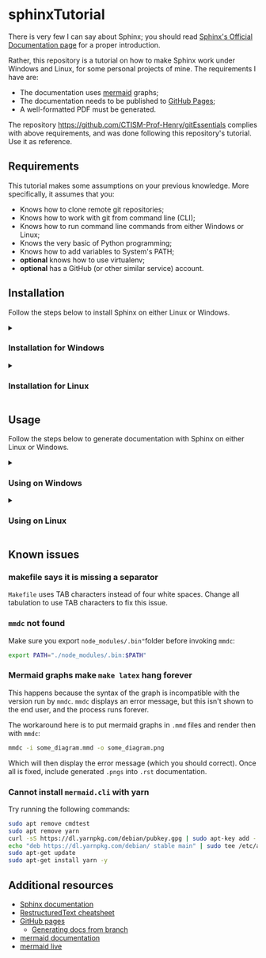 # sphinxTutorial

There is very few I can say about Sphinx; you should read 
[Sphinx's Official Documentation page](https://www.sphinx-doc.org/en/master) for a proper introduction.

Rather, this repository is a tutorial on how to make Sphinx work under Windows and Linux, for some personal projects of 
mine. The requirements I have are:

* The documentation uses [mermaid](https://mermaid-js.github.io/mermaid/#/) graphs;
* The documentation needs to be published to [GitHub Pages](https://pages.github.com/);
* A well-formatted PDF must be generated.

The repository https://github.com/CTISM-Prof-Henry/gitEssentials complies with above requirements, and was done following
this repository's tutorial. Use it as reference.

## Requirements

This tutorial makes some assumptions on your previous knowledge. More specifically, it assumes that you:

* Knows how to clone remote git repositories;
* Knows how to work with git from command line (CLI);
* Knows how to run command line commands from either Windows or Linux;
* Knows the very basic of Python programming;
* Knows how to add variables to System's PATH;
* **optional** knows how to use virtualenv;
* **optional** has a GitHub (or other similar service) account.

## Installation

Follow the steps below to install Sphinx on either Linux or Windows.

<details>
    <summary><h3>Installation for Windows</h3></summary>

1. **(optional - only for this tutorial)** Fork this repository on GitHub, and then clone it to your machine 
2. **(optional - only for this tutorial)** On `.gitignore`, at the bottom of the document, change these lines

   ```.gitignore
   # SPHINX TUTORIAL: comment lines below
   docs/
   docsource/
   source/
   make.bat
   Makefile
   generate_all.bat
   generate_all.sh
   # SPHINX TUTORIAL: comment lines above
   ```
   
   to these lines

   ```.gitignore
   # SPHINX TUTORIAL: comment lines below
   docs/
   docsource/
   source/
   make.bat
   Makefile
   generate_all.bat
   generate_all.sh
   # SPHINX TUTORIAL: comment lines above
   ```

3. Download and install Python Anaconda: https://www.anaconda.com/products/distribution
4. [Add conda to PATH](https://www.mathworks.com/matlabcentral/answers/94933-how-do-i-edit-my-system-path-in-windows)
   * This can be done either through the Installation Wizard, or after installation (though it's easier using the Wizard)
   * Add the path where conda was installed to User's PATH variable
5. Open a command line window (`Windows + R` keys, type `cmd`, hit `Enter`)
6. Navigate to this repository's folder with `cd` (e.g. `cd C:\Users\username\sphinxTutorial`)
7. Create a new conda environment: 

   ```bash
   conda create --name sphinx pip --yes
   ```

8. Activate it:

   ```bash
   conda activate sphinx
   ```
   
9. Install libraries:

   ```bash
   pip install --requirement requirements.txt
   ```

10. Run sphinx-quickstart:

    ```bash
    sphinx-quickstart
    ```
   
    You'll be prompted to answer some questions:

    * For this tutorial, I personally prefer to separate build and docs folders, so I would choose `y` in the 
      *Separate source and build directories (y/n):* question. But you can do otherwise in future projects.
    * Insert a project name. For this tutorial, we will use **sphinxTutorial**
    * Insert your (full) name
    * Insert a project release number (e.g. `0.1`, `0.2`, `1.0`, etc)
    * Insert project's language. For brazilian Portuguese, use `pt_BR` 

11. Follow now the [Sphinx Documentation](https://www.sphinx-doc.org/en/master/usage/quickstart.html) on how to prepare
    `.rst` files. This tutorial will not teach you how to create RestructuredText files, but you can find a cheatsheet 
    [here](https://github.com/ralsina/rst-cheatsheet/blob/master/rst-cheatsheet.rst). This tutorial will also
    proceed with the files as they were created by `sphinx-quickstart`.

12. We need to modify `make.bat` to add two new `make` commands:
    * `make github`: generates html files and moves them to `docs` folder;
    * `remove_latex_files`: removes previous LaTeX files from `build/latex` folder (LaTeX can render wrong pdfs if old
      files are not removed)

    Also, you should make sure that `SOURCEDIR` and `BUILDDIR` are set to the right folders:
   
    ```shell
    set SOURCEDIR=source
    set BUILDDIR=build
    ```

    Your `make.bat` should look like this:

    ```shell
    @ECHO OFF
   
    pushd %~dp0
   
    REM Command file for Sphinx documentation
   
    if "%SPHINXBUILD%" == "" (
        set SPHINXBUILD=sphinx-build
    )
    set SOURCEDIR=source
    set BUILDDIR=build
    set DOCSDIR=docs
   
    %SPHINXBUILD% >NUL 2>NUL
    if errorlevel 9009 (
        echo.
        echo.The 'sphinx-build' command was not found. Make sure you have Sphinx
        echo.installed, then set the SPHINXBUILD environment variable to point
        echo.to the full path of the 'sphinx-build' executable. Alternatively you
        echo.may add the Sphinx directory to PATH.
        echo.
        echo.If you don't have Sphinx installed, grab it from
        echo.https://www.sphinx-doc.org/
        exit /b 1
    )
   
    if "%1" == "" goto help
   
    if "%1" == "github" goto github
   
    if "%1" == "remove_latex_files" goto remove_latex_files
   
    %SPHINXBUILD% -M %1 %SOURCEDIR% %BUILDDIR% %SPHINXOPTS% %O%
    goto end
   
    :help
    %SPHINXBUILD% -M help %SOURCEDIR% %BUILDDIR% %SPHINXOPTS% %O%
    goto end
   
    :github
    %SPHINXBUILD% -M html %SOURCEDIR% %BUILDDIR% %SPHINXOPTS% %O%
    @robocopy %BUILDDIR%\html %DOCSDIR% * /E
    goto end
   
    :remove_latex_files
    @del /S /Q %BUILDDIR%\latex\*
    goto end
   
    :end
    popd
    ```

13. To properly deploy html files to GitHub pages, create a `docs` folder, and add a `.nojekyll` file inside it
    * Check the spelling! The name of the file must be exactly `.nojekyll` (no blank spaces)
14. Enable GitHub pages for your repository. See **Publishing from a branch** on 
    [this tutorial](https://docs.github.com/en/pages/getting-started-with-github-pages/configuring-a-publishing-source-for-your-github-pages-site)
    for a step-by-step tutorial. Make sure that you use the folder `docs` for the documentation!
15. Run `make github` from the command line, and then commit/push changes to remote to verify if all is working properly.
16. To generate pdfs with LaTeX, install [MiKTex](https://miktex.org/) or other LaTeX tool. It should add `pdflatex` 
    automatically to your System's PATH variable.
17. Create a new file, `generate_all.bat`, and add these lines:

   ```bash
   @REM activate sphinx environment before running this file!
   @REM conda activate sphinx
   @echo 'Generating HTML files and moving to docs...'
   @call make.bat github
   @echo 'Removing old LaTeX files...'
   @call make.bat remove_latex_files
   @echo 'Generating new LaTeX files...'
   @call make.bat latex
   @echo 'Building PDF...'
   @cd build\latex
   @pdflatex main.tex
   @pdflatex main.tex
   @cd ..\..
   @echo 'Success!'
   ```

18. Add or append some configurations to `source/conf.py`:

    * Project information section:
      * `master_doc = 'index'`
    * General configuration section:
      * `extensions = ['sphinxcontrib.mermaid']`
    * LaTeX configuration section (create one section with comment characters if not present):
      * `latex_engine = 'pdflatex'`
      * If using Brazilian portuguese, add 
        ```python
        latex_elements = {
             'babel': r'\usepackage[brazil]{babel}'
        }
        ```
      * ```python
        latex_documents = [
            (master_doc, 'main.tex', 'sphinxTutorial', 'henryzord', 'manual'),
        ]
        ```
        
    Your `conf.py` should look like more or less like this:

    ```python
    # Configuration file for the Sphinx documentation builder.
    #
    # For the full list of built-in configuration values, see the documentation:
    # https://www.sphinx-doc.org/en/master/usage/configuration.html
    
    # -- Project information -----------------------------------------------------
    # https://www.sphinx-doc.org/en/master/usage/configuration.html#project-information
    
    project = 'sphinxTutorial'
    copyright = '2022, henryzord'
    author = 'henryzord'
    release = '1.0'
    
    master_doc = 'index'
    
    # -- General configuration ---------------------------------------------------
    # https://www.sphinx-doc.org/en/master/usage/configuration.html#general-configuration
    
    extensions = ['sphinxcontrib.mermaid']
    
    templates_path = ['_templates']
    exclude_patterns = []
    
    language = 'pt_BR'
    
    # -- Options for Latex output ---------------------------------------------------
    # https://www.sphinx-doc.org/en/master/latex.html
    
    latex_engine = 'pdflatex'
    
    latex_elements = {
         'babel': r'\usepackage[brazil]{babel}'
    }
    
    latex_documents = [
        (master_doc, 'main.tex', 'sphinxTutorial', 'henryzord', 'manual'),
    ]
    
    
    # -- Options for HTML output -------------------------------------------------
    # https://www.sphinx-doc.org/en/master/usage/configuration.html#options-for-html-output
    
    html_theme = 'alabaster'
    html_static_path = ['_static']
    ```

19. Make LaTeX files, and then compile with pdflatex:

    ```bash
    make latex
    cd build/latex
    pdflatex main.tex
    ```
    
    A `main.pdf` file should now be present in `build/latex`.

</details>

<details>
    <summary><h3>Installation for Linux</h3></summary>

1. **(optional - only for this tutorial)** Fork this repository on GitHub, and then clone it to your machine 
2. **(optional - only for this tutorial)** On `.gitignore`, at the bottom of the document, change these lines

   ```.gitignore
   # SPHINX TUTORIAL: comment lines below
   docs/
   docsource/
   source/
   make.bat
   Makefile
   generate_all.bat
   generate_all.sh
   # SPHINX TUTORIAL: comment lines above
   ```
   
   to these lines

   ```.gitignore
   # SPHINX TUTORIAL: comment lines below
   docs/
   docsource/
   source/
   make.bat
   Makefile
   generate_all.bat
   generate_all.sh
   # SPHINX TUTORIAL: comment lines above
   ```

3. Download and install Python Anaconda: https://www.anaconda.com/products/distribution
   * Make sure to select option to run `conda init` in the process! Otherwise you'll have to install it again
4. Open a command line window 
5. Navigate to this repository's folder with `cd` (e.g. `cd /home/henry/sphinxTutorial`)
6. Create a new conda environment: 

   ```bash
   conda create --name sphinx pip --yes
   ```

7. Activate it:

   ```bash
   conda activate sphinx
   ```
   
8. Install libraries:

   ```bash
   pip install --requirement requirements.txt
   ```

9. Run sphinx-quickstart:

   ```bash
   sphinx-quickstart
   ```
   
   You'll be prompted to answer some questions:

   * For this tutorial, I personally prefer to separate build and docs folders, so I would choose `y` in the 
     *Separate source and build directories (y/n):* question. But you can do otherwise in future projects.
   * Insert a project name. For this tutorial, we will use **sphinxTutorial**
   * Insert your (full) name
   * Insert a project release number (e.g. `0.1`, `0.2`, `1.0`, etc)
   * Insert project's language. For brazilian Portuguese, use `pt_BR` 

10. Follow now the [Sphinx Documentation](https://www.sphinx-doc.org/en/master/usage/quickstart.html) on how to prepare
    `.rst` files. This tutorial will not teach you how to create RestructuredText files, but you can find a cheatsheet 
    [here](https://github.com/ralsina/rst-cheatsheet/blob/master/rst-cheatsheet.rst). This tutorial will also
    proceed with the files as they were created by `sphinx-quickstart`.

11. We need to modify `Makefile` to add two new `make` commands:
    * `make github`: generates html files and moves them to `docs` folder;
    * `remove_latex_files`: removes previous LaTeX files from `build/latex` folder (LaTeX can render wrong pdfs if old
      files are not removed)

    Also, you should make sure that `SOURCEDIR` and `BUILDDIR` are set to the right folders:
   
    ```bash
    SOURCEDIR     = source
    BUILDDIR      = build
    ```

    Your `Makefile` should look like this:

    ```bash
    # Minimal makefile for Sphinx documentation
    #
    
    # You can set these variables from the command line, and also
    # from the environment for the first two.
    SPHINXOPTS    ?=
    SPHINXBUILD   ?= sphinx-build
    SOURCEDIR     = source
    BUILDDIR      = build
    
    # Put it first so that "make" without argument is like "make help".
    help:
        @$(SPHINXBUILD) -M help "$(SOURCEDIR)" "$(BUILDDIR)" $(SPHINXOPTS) $(O)
    
    .PHONY: help Makefile
    
    
    github:
        @make html
        @cp -a build/html/. ./docs
    
    
    remove_latex_files:
        rm -f -r build/latex/*
    
    
    # Catch-all target: route all unknown targets to Sphinx using the new
    # "make mode" option.  $(O) is meant as a shortcut for $(SPHINXOPTS).
    %: Makefile
        @$(SPHINXBUILD) -M $@ "$(SOURCEDIR)" "$(BUILDDIR)" $(SPHINXOPTS) $(O)

    ```
    
    **VERY IMPORTANT:** make sure to use TAB characters instead of four spaces! Otherwise `make` will display
    an error like the one below:
    
    ```bash
    makefile:4: *** missing separator. Stop
    ```

12. To properly deploy html files to GitHub pages, create a `docs` folder, and add a `.nojekyll` file inside it
    * Check the spelling! The name of the file must be exactly `.nojekyll` (no blank spaces)
13. Enable GitHub pages for your repository. See **Publishing from a branch** on 
    [this tutorial](https://docs.github.com/en/pages/getting-started-with-github-pages/configuring-a-publishing-source-for-your-github-pages-site)
    for a step-by-step tutorial. Make sure that you use the folder `docs` for the documentation!
14. Run `make github` from the command line, and then commit/push changes to remote to verify if all is working properly.
15. To generate mermaid graphs, you need to install [mermaid.cli](https://github.com/mermaid-js/mermaid-cli) locally in 
    your machine, using [yarn](https://classic.yarnpkg.com/lang/en/docs/install/)
    
    ```bash
    sudo apt-get install yarn
    yarn add mermaid.cli
    ```

16. Add `mmdc` to PATH. Run the following command in the terminal (you'll need to repeat it every time you want to 
    re-generate mermaid graphs):

    ```bash
    export PATH="./node_modules/.bin:$PATH" 
    ```

17. Create a `graph.mmd` file under `source/_figures` folder (create folder if not exists), and add the following code
    (adapted from [mermaid.live](https://mermaid.live):

    ```
    graph TD
    A[Christmas] -->|Get money| B(Go shopping)
    B --> C{Let me think}
    C -->|One| D[Laptop]
    C -->|Two| E[iPhone]
    C -->|Three| F[fa:fa-car Car]
    ```

18. Test if `mmdc` works. Generate a png file with the following command:
    
    ```bash
    mmdc -i source/_figures/graph.mmd -o source/_figures/graph.png
    ```
    
    If the command does not work, see [Known issues](#known-issues) for troubleshooting.

19. To generate pdfs with LaTeX, install [pdflatex](https://www.math.rug.nl/~trentelman/jacob/pdflatex/pdflatex.html) 
    and other tools:

    ```bash
    sudo apt-get install texlive-full
    sudo apt-get install latexmk
    sudo apt-get install pdflatex
    ```

20. Create a new file, `generate_all.sh`, and add these lines:

   ```bash
   # activate sphinx environment before running this file!
   # conda activate sphinx
   export PATH=$PATH:node_modules/.bin
   # add instructions to generate mermaid graphs from files here:
   mmdc -i source/_figures/graph.mmd -o source/_figures/graph.png
   make remove_latex_files
   make github
   make latex
   (cd build/latex && pdflatex main.tex)
   (cd build/latex && pdflatex main.tex)
   ```

   Replace `# mmdc -i some_graph.mmd -o some_graph.png` with a command to generate custom mermaid graphs from `.mmd` 
   files.

21. Add or append some configurations to `source/conf.py`:

    * Project information section:
      * `master_doc = 'index'`
    * General configuration section:
      * `extensions = ['sphinxcontrib.mermaid']`
    * LaTeX configuration section (create one section with comment characters if not present):
      * `latex_engine = 'pdflatex'`
      * If using Brazilian portuguese, add 
        ```python
        latex_elements = {
             'babel': r'\usepackage[brazil]{babel}'
        }
        ```
      * ```python
        latex_documents = [
            (master_doc, 'main.tex', 'sphinxTutorial', 'henryzord', 'manual'),
        ]
        ```
        
    Your `conf.py` should look like more or less like this:

    ```python
    # Configuration file for the Sphinx documentation builder.
    #
    # For the full list of built-in configuration values, see the documentation:
    # https://www.sphinx-doc.org/en/master/usage/configuration.html
    
    # -- Project information -----------------------------------------------------
    # https://www.sphinx-doc.org/en/master/usage/configuration.html#project-information
    
    project = 'sphinxTutorial'
    copyright = '2022, henryzord'
    author = 'henryzord'
    release = '1.0'
    
    master_doc = 'index'
    
    # -- General configuration ---------------------------------------------------
    # https://www.sphinx-doc.org/en/master/usage/configuration.html#general-configuration
    
    extensions = ['sphinxcontrib.mermaid']
    
    templates_path = ['_templates']
    exclude_patterns = []
    
    language = 'pt_BR'
    
    # -- Options for Latex output ---------------------------------------------------
    # https://www.sphinx-doc.org/en/master/latex.html
    
    latex_engine = 'pdflatex'
    
    latex_elements = {
         'babel': r'\usepackage[brazil]{babel}'
    }
    
    latex_documents = [
        (master_doc, 'main.tex', 'sphinxTutorial', 'henryzord', 'manual'),
    ]
    
    
    # -- Options for HTML output -------------------------------------------------
    # https://www.sphinx-doc.org/en/master/usage/configuration.html#options-for-html-output
    
    html_theme = 'alabaster'
    html_static_path = ['_static']
    ```

22. Make LaTeX files, and then compile with pdflatex:

    ```bash
    make latex
    cd build/latex
    pdflatex main.tex
    ```
    
    A `main.pdf` file should now be present in `build/latex`.

</details>

## Usage

Follow the steps below to generate documentation with Sphinx on either Linux or Windows.

<details>
    <summary><h3>Using on Windows</h3></summary>

Generating mermaid graphs is currently unavailable on Windows. Instead, you'll have to generate mermaid graphs using 
another tool (for example, [mermaid.live](https://mermaid.live), download as png, and manually add to the project. Once
done, it is possible to generate html files, publish them to GitHub pages, and generate a pdf with LaTeX:

1. Open a command line window (`Windows + R` keys, type `cmd`, hit `Enter`)
2. Navigate to this repository's folder with `cd` (e.g. `cd C:\Users\username\sphinxTutorial`)
3. Activate sphinx conda environment:

   ```bash 
   conda activate sphinx
   ```

4. To generate html files:

   ```bash
   make html
   ```
   
   Or, alternatively, to generate html files **and** move them to docs folder (for GitHub pages):

   ```bash
   make github
   ```
   
   Finally, to generate LaTeX files:

   ```bash
   make latex
   ```
   
   Then, access folder `build/latex` and compile the document with `pdflatex`:

   ```bash
   pdflatex <entry tex file>
   ```
   
   Where `<entry tex file>` is the main tex file (e.g. `main.tex`, `pdflatex main.tex`)

5. Alternatively, just run `call generate_all.bat` from command line to generate html documentation, move to `docs` 
   folder, generate LaTeX files and compile them to pdf. 

</details>

<details>
    <summary><h3>Using on Linux</h3></summary>

1. Open a command line window 
2. Navigate to this repository's folder with `cd` (e.g. `cd C:\Users\username\sphinxTutorial`)
3. Activate sphinx conda environment:

   ```bash 
   conda activate sphinx
   ```

4. To generate html files:

   ```bash
   make html
   ```
   
   Or, alternatively, to generate html files **and** move them to docs folder (for GitHub pages):

   ```bash
   make github
   ```
   
   Finally, to generate LaTeX files:

   ```bash
   make latex
   ```
   
   Then, access folder `build/latex` and compile the document with `pdflatex`:

   ```bash
   pdflatex <entry tex file>
   ```
   
   Where `<entry tex file>` is the main tex file (e.g. `main.tex`, `pdflatex main.tex`)

5. Alternatively, just run `bash generate_all.sh` to generate html documentation, move to `docs` folder, generate LaTeX 
   files and compile them to pdf. 

</details>

## Known issues

### makefile says it is missing a separator

`Makefile` uses TAB characters instead of four white spaces. Change all tabulation to use TAB characters to fix this 
issue.

### `mmdc` not found

Make sure you export `node_modules/.bin"`folder before invoking `mmdc`:

```bash
export PATH="./node_modules/.bin:$PATH"
```

### Mermaid graphs make `make latex` hang forever

This happens because the syntax of the graph is incompatible with the version run by `mmdc`. `mmdc` displays an error
message, but this isn't shown to the end user, and the process runs forever.

The workaround here is to put mermaid graphs in `.mmd` files and render then with `mmdc`:

```bash
mmdc -i some_diagram.mmd -o some_diagram.png
```

Which will then display the error message (which you should correct). Once all is fixed, include generated `.pngs` 
into `.rst` documentation.

### Cannot install `mermaid.cli` with yarn

Try running the following commands:

```bash
sudo apt remove cmdtest
sudo apt remove yarn
curl -sS https://dl.yarnpkg.com/debian/pubkey.gpg | sudo apt-key add -
echo "deb https://dl.yarnpkg.com/debian/ stable main" | sudo tee /etc/apt/sources.list.d/yarn.list
sudo apt-get update
sudo apt-get install yarn -y
```

## Additional resources

* [Sphinx documentation](https://www.sphinx-doc.org/en/master)
* [RestructuredText cheatsheet](https://github.com/ralsina/rst-cheatsheet/blob/master/rst-cheatsheet.rst)
* [GitHub pages](https://pages.github.com/)
  * [Generating docs from branch](https://docs.github.com/en/pages/getting-started-with-github-pages/configuring-a-publishing-source-for-your-github-pages-site)
* [mermaid documentation](https://mermaid-js.github.io/mermaid/#/)
* [mermaid live](https://mermaid.live)

